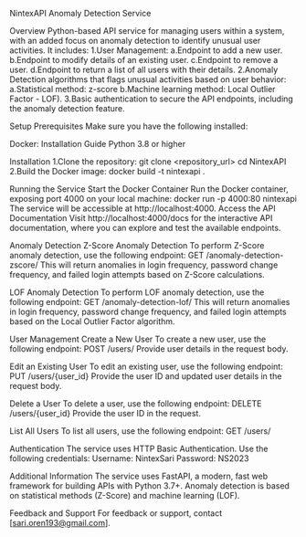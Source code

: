 NintexAPI Anomaly Detection Service

Overview
Python-based API service for managing users within a system, with an added focus on anomaly detection to identify unusual user activities. 
It includes:
1.User Management:
  a.Endpoint to add a new user.
  b.Endpoint to modify details of an existing user.
  c.Endpoint to remove a user.
  d.Endpoint to return a list of all users with their details.
2.Anomaly Detection algorithms that flags unusual activities based on user behavior:
  a.Statistical method: z-score
  b.Machine learning method: Local Outlier Factor - LOF).
3.Basic authentication to secure the API endpoints, including the anomaly detection feature. 


Setup
Prerequisites
Make sure you have the following installed:

Docker: Installation Guide
Python 3.8 or higher

Installation
1.Clone the repository:
  git clone <repository_url>
  cd NintexAPI
2.Build the Docker image:
  docker build -t nintexapi .

Running the Service
Start the Docker Container
Run the Docker container, exposing port 4000 on your local machine:
docker run -p 4000:80 nintexapi
The service will be accessible at http://localhost:4000.
Access the API Documentation
Visit http://localhost:4000/docs for the interactive API documentation, where you can explore and test the available endpoints.

Anomaly Detection
Z-Score Anomaly Detection
To perform Z-Score anomaly detection, use the following endpoint:
GET /anomaly-detection-zscore/
This will return anomalies in login frequency, password change frequency, and failed login attempts based on Z-Score calculations.

LOF Anomaly Detection
To perform LOF anomaly detection, use the following endpoint:
GET /anomaly-detection-lof/
This will return anomalies in login frequency, password change frequency, and failed login attempts based on the Local Outlier Factor algorithm.

User Management
Create a New User
To create a new user, use the following endpoint:
POST /users/
Provide user details in the request body.

Edit an Existing User
To edit an existing user, use the following endpoint:
PUT /users/{user_id}
Provide the user ID and updated user details in the request body.

Delete a User
To delete a user, use the following endpoint:
DELETE /users/{user_id}
Provide the user ID in the request.

List All Users
To list all users, use the following endpoint:
GET /users/

Authentication
The service uses HTTP Basic Authentication. Use the following credentials:
Username: NintexSari
Password: NS2023

Additional Information
The service uses FastAPI, a modern, fast web framework for building APIs with Python 3.7+.
Anomaly detection is based on statistical methods (Z-Score) and machine learning (LOF).

Feedback and Support
For feedback or support, contact [sari.oren193@gmail.com].

